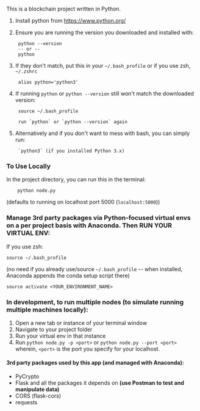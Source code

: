 This is a blockchain project written in Python.

1. Install python from https://www.python.org/

2. Ensure you are running the version you downloaded and installed with:

        python --version
        -- or --
        python


3. If they don't match, put this in your `~/.bash_profile` or if you use zsh, `~/.zshrc`

        alias python='python3'

4. If running `python` or `python --version` still won't match the downloaded version:

        source ~/.bash_profile

        run `python` or `python --version` again

5. Alternatively and if you don't want to mess with bash, you can simply run:

        `python3` (if you installed Python 3.x)

### To Use Locally

In the project directory, you can run this in the terminal:

        python node.py
    
(defaults to running on localhost port 5000 (`localhost:5000`))

### Manage 3rd party packages via Python-focused virtual envs on a per project basis with Anaconda. Then RUN YOUR VIRTUAL ENV:

If you use zsh:

    source ~/.bash_profile

(no need if you already use/source `~/.bash_profile` -- when installed, Anaconda appends the conda setup script there)

    source activate <YOUR_ENVIRONMENT_NAME>

### In development, to run multiple nodes (to simulate running multiple machines locally):
1. Open a new tab or instance of your terminal window
2. Navigate to your project folder
3. Run your virtual env in that instance
4. Run `python node.py -p <port>` or `python node.py --port <port>` wherein, `<port>` is the port you specify for your localhost.

#### 3rd party packages used by this app (and managed with Anaconda): ####
  - PyCrypto
  - Flask and all the packages it depends on **(use Postman to test and manipulate data)**
  - CORS (flask-cors)
  - requests
